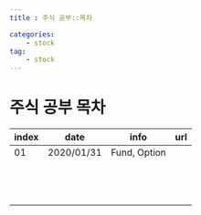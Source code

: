 ```yaml
---
title : 주식 공부::목차

categories:
    - stock
tag:
    - stock
---
```


# 주식 공부 목차


| index  | date | info  | url  |
|---|---|---|---|
| 01  | 2020/01/31  | Fund, Option  |   |
|   |   |   |   |
|   |   |   |   |
|   |   |   |   |
|   |   |   |   |
|   |   |   |   |
|   |   |   |   |
|   |   |   |   |
|   |   |   |   |
|   |   |   |   |
|   |   |   |   |
|   |   |   |   |
|   |   |   |   |
|   |   |   |   |
